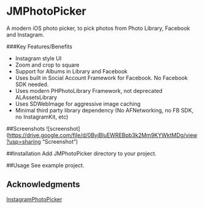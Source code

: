 # JMPhotoPicker

A modern iOS photo picker, to pick photos from Photo Library, Facebook and Instagram. 

###Key Features/Benefits
- Instagram style UI
- Zoom and crop to square
- Support for Albums in Library and Facebook
- Uses built in Social Account Framework for Facebook. No Facebook SDK needed. 
- Uses modern PHPhotoLibrary Framework, not deprecated ALAssetsLibrary
- Uses SDWebImage for aggressive image caching
- Minimal third party library dependency (No AFNetworking, no FB SDK, no InstagramKit, etc)

##Screenshots
![screenshot](https://drive.google.com/file/d/0ByjBluEWREBpb3k2Mm9KYWktMDg/view?usp=sharing “Screenshot”)

##Installation
Add JMPhotoPicker directory to your project. 

##Usage
See example project. 

## Acknowledgments
[InstagramPhotoPicker](https://github.com/wenzhaot/InstagramPhotoPicker)
